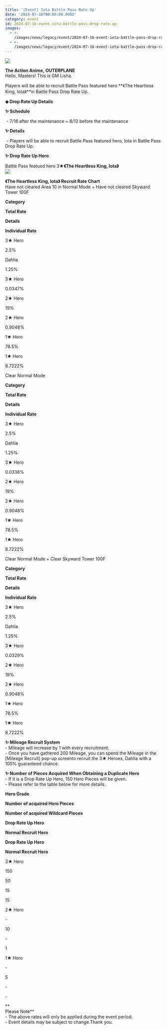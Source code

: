 ```yaml
---
title: '[Event] Iota Battle Pass Rate Up'
date: '2024-07-16T00:00:00.000Z'
category: event
id: 2024-07-16-event-iota-battle-pass-drop-rate-up
images:
  - >-
    /images/news/legacy/event/2024-07-16-event-iota-battle-pass-drop-rate-up/34e8c07059514b98a77e6581df0e5889.webp
  - >-
    /images/news/legacy/event/2024-07-16-event-iota-battle-pass-drop-rate-up/ca31474311cb4be0854a71b7e2366604.webp
---
```


![](/images/news/legacy/event/2024-07-16-event-iota-battle-pass-drop-rate-up/34e8c07059514b98a77e6581df0e5889.webp)  

  
**The Action Anime, OUTERPLANE**  
Hello, Masters! This is GM Lisha.  

Players will be able to recruit Battle Pass featured hero **《The Heartless King, Iota》**in Battle Pass Drop Rate Up. 

**◈ Drop Rate Up Details**

**✨ Schedule**

 - 7/16 after the maintenance ~ 8/12 before the maintenance

**✨ Details**

 - Players will be able to recruit Battle Pass featured hero, Iota in Battle Pass Drop Rate Up. 

**✨ Drop Rate Up Hero**

Battle Pass featued hero 3★**《The Heartless King, Iota》**  
![](/images/news/legacy/event/2024-07-16-event-iota-battle-pass-drop-rate-up/ca31474311cb4be0854a71b7e2366604.webp)  
  

**《The Heartless King, Iota》 Recruit Rate Chart**  
Have not cleared Area 10 in Normal Mode + Have not cleared Skyward Tower 100F

**Category**

**Total Rate**

**Details**

**Individual Rate**

3★ Hero

2.5%

Dahlia

1.25%

3★ Hero

0.0347%

2★ Hero

19%

2★ Hero

0.9048%

1★ Hero

78.5%

1★ Hero

8.7222%

Clear Normal Mode 

**Category**

**Total Rate**

**Details**

**Individual Rate**

3★ Hero

2.5%

Dahlia

1.25%

3★ Hero

0.0338%

2★ Hero

19%

2★ Hero

0.9048%

1★ Hero

78.5%

1★ Hero

8.7222%

Clear Normal Mode + Clear Skyward Tower 100F 

**Category**

**Total Rate**

**Details**

**Individual Rate**

3★ Hero

2.5%

Dahlia

1.25%

3★ Hero

0.0329%

2★ Hero

19%

2★ Hero

0.9048%

1★ Hero

78.5%

1★ Hero

8.7222%

**✨ Mileage Recruit System**   
\- Mileage will increase by 1 with every recruitment.  
\- Once you have gathered 200 Mileage, you can spend the Mileage in the \[Mileage Recruit\] pop-up screento recruit the 3★ Heroes, Dahlia with a 100% guaranteed chance.

  
**✨ Number of Pieces Acquired When Obtaining a Duplicate Hero**  
\- If it is a Drop Rate Up Hero, 150 Hero Pieces will be given.  
\- Please refer to the table below for more details.

**Hero Grade**

**Number of acquired Hero Pieces**

**Number of acquired Wildcard Pieces**

**Drop Rate Up Hero**

**Normal Recruit Hero**

**Drop Rate Up Hero**

**Normal Recruit Hero**

3★ Hero

150

50

15

15

2★ Hero

\-

10

\-

1

1★ Hero

\-

5

\-

\-

**  
Please Note**  
\- The above rates will only be applied during the event period.   
\- Event details may be subject to change.Thank you.
